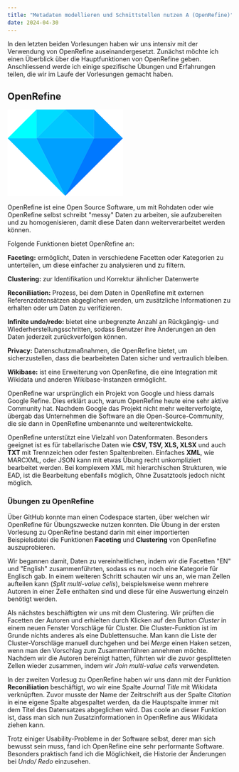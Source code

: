 ```yaml
---
title: "Metadaten modellieren und Schnittstellen nutzen A (OpenRefine)"
date: 2024-04-30
---
```


In den letzten beiden Vorlesungen haben wir uns intensiv mit der Verwendung von OpenRefine auseinandergesetzt. Zunächst möchte ich einen Überblick über die Hauptfunktionen von OpenRefine geben. Anschliessend werde ich einige spezifische Übungen und Erfahrungen teilen, die wir im Laufe der Vorlesungen gemacht haben.

## OpenRefine

![OpenRefine Logo](/_posts/images/OpenRefineLogo.png)

OpenRefine ist eine Open Source Software, um mit Rohdaten oder wie OpenRefine selbst schreibt "messy" Daten zu arbeiten, sie aufzubereiten und zu homogenisieren, damit diese Daten dann weiterverarbeitet werden können.

Folgende Funktionen bietet OpenRefine an: 

**Faceting:** ermöglicht, Daten in verschiedene Facetten oder Kategorien zu unterteilen, um diese einfacher zu analysieren und zu filtern.

**Clustering:** zur Identifikation und Korrektur ähnlicher Datenwerte

**Reconiliiation:** Prozess, bei dem Daten in OpenRefine mit externen Referenzdatensätzen abgeglichen werden, um zusätzliche Informationen zu erhalten oder um Daten zu verifizieren.

**Infinite undo/redo:** bietet eine unbegrenzte Anzahl an Rückgängig- und Wiederherstellungsschritten, sodass Benutzer ihre Änderungen an den Daten jederzeit zurückverfolgen können.

**Privacy:** Datenschutzmaßnahmen, die OpenRefine bietet, um sicherzustellen, dass die bearbeiteten Daten sicher und vertraulich bleiben.

**Wikibase:** ist eine Erweiterung von OpenRefine, die eine Integration mit Wikidata und anderen Wikibase-Instanzen ermöglicht.

OpenRefine war ursprünglich ein Projekt von Google und hiess damals Google Refine. Dies erklärt auch, warum OpenRefine heute eine sehr aktive Community hat. Nachdem Google das Projekt nicht mehr weiterverfolgte, übergab das Unternehmen die Software an die Open-Source-Community, die sie dann in OpenRefine umbenannte und weiterentwickelte.

OpenRefine unterstützt eine Vielzahl von Datenformaten. Besonders geeignet ist es für tabellarische Daten wie **CSV, TSV, XLS, XLSX** und auch **TXT** mit Trennzeichen oder festen Spaltenbreiten. Einfaches **XML**, wie MARCXML, oder JSON kann mit etwas Übung recht unkompliziert bearbeitet werden. Bei komplexem XML mit hierarchischen Strukturen, wie EAD, ist die Bearbeitung ebenfalls möglich, Ohne Zusatztools jedoch nicht möglich. 

### Übungen zu OpenRefine

Über GitHub konnte man einen Codespace starten, über welchen wir OpenRefine für Übungszwecke nutzen konnten. Die Übung in der ersten Vorlesung zu OpenRefine bestand darin mit einer importierten Beispielsdatei die Funktionen **Faceting** und **Clustering** von OpenRefine auszuprobieren. 

Wir begannen damit, Daten zu vereinheitlichen, indem wir die Facetten "EN" und "English" zusammenführten, sodass es nur noch eine Kategorie für Englisch gab. In einem weiteren Schritt schauten wir uns an, wie man Zellen aufteilen kann (*Split multi-value cells*), beispielsweise wenn mehrere Autoren in einer Zelle enthalten sind und diese für eine Auswertung einzeln benötigt werden.

Als nächstes beschäftigten wir uns mit dem Clustering. Wir prüften die Facetten der Autoren und erhielten durch Klicken auf den Button *Cluster* in einem neuen Fenster Vorschläge für Cluster. Die Cluster-Funktion ist im Grunde nichts anderes als eine Dublettensuche. Man kann die Liste der Cluster-Vorschläge manuell durchgehen und bei *Merge* einen Haken setzen, wenn man den Vorschlag zum Zusammenführen annehmen möchte. Nachdem wir die Autoren bereinigt hatten, führten wir die zuvor gesplitteten Zellen wieder zusammen, indem wir *Join multi-value cells* verwendeten. 

In der zweiten Vorlesug zu OpenRefine haben wir uns dann mit der Funktion **Reconiliiation** beschäftigt, wo wir eine Spalte *Journal Title* mit Wikidata verknüpften. Zuvor musste der Name der Zeitrschrift aus der Spalte *Citation* in eine eigene Spalte abgespaltet werden, da die Hauptspalte immer mit dem Titel des Datensatzes abgeglichen wird. Das coole an dieser Funktion ist, dass man sich nun Zusatzinformationen in OpenRefine aus Wikidata ziehen kann. 

Trotz einiger Usability-Probleme in der Software selbst, derer man sich bewusst sein muss, fand ich OpenRefine eine sehr performante Software. Besonders praktisch fand ich die Möglichkeit, die Historie der Änderungen bei *Undo/ Redo* einzusehen. 

[def]: /_posts/images/OpenRefineLogo.png